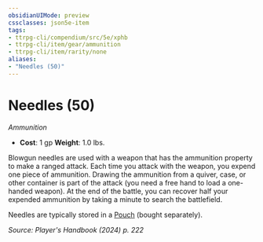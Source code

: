 ```yaml
---
obsidianUIMode: preview
cssclasses: json5e-item
tags:
- ttrpg-cli/compendium/src/5e/xphb
- ttrpg-cli/item/gear/ammunition
- ttrpg-cli/item/rarity/none
aliases: 
- "Needles (50)"
---
```

# Needles (50)
*Ammunition*  


- **Cost**: 1 gp
**Weight**: 1.0 lbs.

Blowgun needles are used with a weapon that has the ammunition property to make a ranged attack. Each time you attack with the weapon, you expend one piece of ammunition. Drawing the ammunition from a quiver, case, or other container is part of the attack (you need a free hand to load a one-handed weapon). At the end of the battle, you can recover half your expended ammunition by taking a minute to search the battlefield.

Needles are typically stored in a [Pouch](3-Compendium/items/pouch-xphb.md) (bought separately).

*Source: Player's Handbook (2024) p. 222*